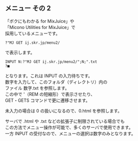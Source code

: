 ## メニュー その 2

「ボクにもわかる for MixJuice」や\
「Micono Utilities for MixJuice」で\
採用しているメニューです。

```
?"MJ GET ij.skr.jp/menu2/
```

で表示します。

```
INPUT N:?"MJ GET ij.skr.jp/menu2/";N;".txt
?■
```

となります。これは INPUT の入力待ちです。\
数字を入力して、このフォルダ（ディレクトリ）内の\
ファイル 数字.txt を参照します。\
この中で '（REM の短縮形）で表示させたり、\
GET・GETS コマンドで更に遷移させます。

未入力の場合は 0 の扱いになるので、0.html を参照します。

サーバで .html や .txt などの拡張子に制限されている場合でも\
この方法でメニュー操作が可能で、多くのサーバで使用できます。\
一方 INPUT の受付なので、メニューの選択は数字のみとなります。
